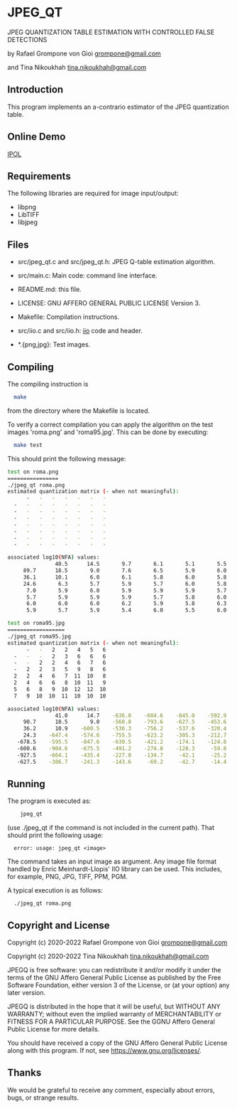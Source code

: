 JPEG_QT
=======

JPEG QUANTIZATION TABLE ESTIMATION WITH CONTROLLED FALSE DETECTIONS

by Rafael Grompone von Gioi <grompone@gmail.com>

and Tina Nikoukhah <tina.nikoukhah@gmail.com>


Introduction
------------

This program implements an a-contrario estimator of the JPEG quantization table.


Online Demo
------------

[IPOL](https://ipolcore.ipol.im/demo/clientApp/demo.html?id=77777000052)


Requirements
------------

The following libraries are required for image input/output:

  - libpng
  - LibTIFF
  - libjpeg


Files
-----

- src/jpeg_qt.c and src/jpeg_qt.h: JPEG Q-table estimation algorithm.

- src/main.c: Main code: command line interface.

- README.md: this file.

- LICENSE: GNU AFFERO GENERAL PUBLIC LICENSE Version 3.

- Makefile: Compilation instructions.

- src/iio.c and src/iio.h: [iio](https://github.com/mnhrdt/iio) code and header.

- *.{png,jpg}: Test images.


Compiling
---------

The compiling instruction is
```bash
  make
```
from the directory where the Makefile is located.

To verify a correct compilation you can apply the algorithm on the test images
'roma.png' and 'roma95.jpg'. This can be done by executing:
```bash
  make test
```

This should print the following message:
```bash
test on roma.png
================
./jpeg_qt roma.png
estimated quantization matrix (- when not meaningful):
      -   -   -   -   -   -   -
  -   -   -   -   -   -   -   -
  -   -   -   -   -   -   -   -
  -   -   -   -   -   -   -   -
  -   -   -   -   -   -   -   -
  -   -   -   -   -   -   -   -
  -   -   -   -   -   -   -   -
  -   -   -   -   -   -   -   -

associated log10(NFA) values:
               40.5      14.5       9.7       6.1       5.1       5.5       5.4
     89.7      18.5       9.0       7.6       6.5       5.9       6.0       5.9
     36.1      10.1       6.0       6.1       5.8       6.0       5.8       6.0
     24.6       6.3       5.7       5.9       5.7       6.0       5.8       6.0
      7.0       5.9       6.0       5.9       5.9       5.9       5.7       6.0
      5.7       5.9       5.9       5.9       5.7       5.8       6.0       6.0
      6.0       6.0       6.0       6.2       5.9       5.8       6.3       6.5
      5.9       5.7       5.9       5.4       6.0       5.5       6.0       6.0

test on roma95.jpg
==================
./jpeg_qt roma95.jpg
estimated quantization matrix (- when not meaningful):
      -   -   2   2   4   5   6
  -   -   -   2   3   6   6   6
  -   -   2   2   4   6   7   6
  -   2   2   3   5   9   8   6
  2   2   4   6   7  11  10   8
  2   4   6   6   8  10  11   9
  5   6   8   9  10  12  12  10
  7   9  10  10  11  10  10  10

associated log10(NFA) values:
               41.0      14.7    -636.0    -604.6    -845.0    -592.9    -400.0
     90.7      18.5       9.0    -560.8    -793.6    -627.5    -453.6    -301.6
     36.2      10.9    -600.5    -536.3    -756.2    -537.6    -320.4    -270.3
     24.3    -647.4    -574.6    -755.5    -623.2    -305.3    -212.7    -192.0
   -678.5    -595.5    -847.6    -630.5    -421.2    -174.1    -124.8     -94.4
   -600.6    -904.6    -675.5    -491.2    -274.8    -128.3     -59.8     -44.0
   -927.5    -664.1    -435.4    -227.0    -134.7     -42.1     -25.2     -22.4
   -627.5    -386.7    -241.3    -143.6     -69.2     -42.7     -14.4      -2.2
```

Running
-------

The program is executed as:
```bash
    jpeg_qt
```

(use ./jpeg_qt if the command is not included in the current path).
That should print the following usage:

```
  error: usage: jpeg_qt <image>
```

The command takes an input image as argument. Any image file format handled by
Enric Meinhardt-Llopis' IIO library can be used. This includes, for example,
PNG, JPG, TIFF, PPM, PGM.

A typical execution is as follows:
```
  ./jpeg_qt roma.png
```

Copyright and License
---------------------

Copyright (c) 2020-2022 Rafael Grompone von Gioi grompone@gmail.com

Copyright (c) 2020-2022 Tina Nikoukhah tina.nikoukhah@gmail.com

JPEGQ is free software: you can redistribute it and/or modify it under
the terms of the GNU Affero General Public License as published by the
Free Software Foundation, either version 3 of the License, or (at your
option) any later version.

JPEGQ is distributed in the hope that it will be useful, but WITHOUT
ANY WARRANTY; without even the implied warranty of MERCHANTABILITY or
FITNESS FOR A PARTICULAR PURPOSE. See the GGNU Affero General Public
License for more details.

You should have received a copy of the GNU Affero General Public
License along with this program. If not, see
https://www.gnu.org/licenses/.

Thanks
------

We would be grateful to receive any comment, especially about errors, bugs,
or strange results.
